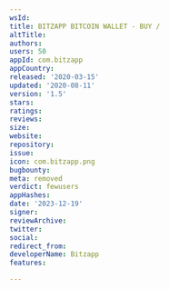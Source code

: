 ```yaml
---
wsId: 
title: BITZAPP BITCOIN WALLET - BUY /
altTitle: 
authors: 
users: 50
appId: com.bitzapp
appCountry: 
released: '2020-03-15'
updated: '2020-08-11'
version: '1.5'
stars: 
ratings: 
reviews: 
size: 
website: 
repository: 
issue: 
icon: com.bitzapp.png
bugbounty: 
meta: removed
verdict: fewusers
appHashes: 
date: '2023-12-19'
signer: 
reviewArchive: 
twitter: 
social: 
redirect_from: 
developerName: Bitzapp
features: 

---
```


